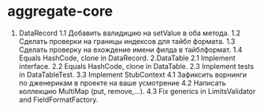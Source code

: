 # aggregate-core
1. DataRecord
1.1 Добавить валидицию на setValue в оба метода.
1.2 Сделать проверки на границы индексов для тайбл формата.
1.3 Сделать проверку на вхождение имени филда в тайблформат.
1.4 Equals HashCode, clone in DataRecord.
2.DataTable
2.1 Implement interface.
2.2 Equals HashCode, clone in DataTable.
2.3 Implement tests in DataTableTest.
3.3 Implement StubContext
4.1 Зафиксить ворнинги по дженерикам в проекте на ваше усмотрение
4.2 Написать коллекцию MultiMap (put, remove,...).
4.3 Fix generics in LimitsValidator and FieldFormatFactory. 
